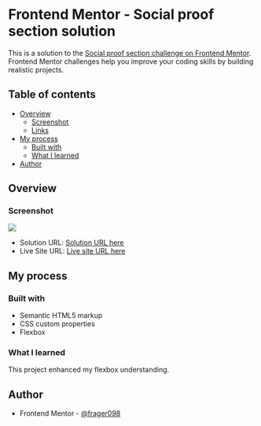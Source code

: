 # Frontend Mentor - Social proof section solution

This is a solution to the [Social proof section challenge on Frontend Mentor](https://www.frontendmentor.io/challenges/social-proof-section-6e0qTv_bA). Frontend Mentor challenges help you improve your coding skills by building realistic projects. 

## Table of contents

- [Overview](#overview)
  - [Screenshot](#screenshot)
  - [Links](#links)
- [My process](#my-process)
  - [Built with](#built-with)
  - [What I learned](#what-i-learned)
- [Author](#author)


## Overview



### Screenshot

![](./design/final%20design%20ss.PNG)


- Solution URL: [Solution URL here](https://github.com/frager098/CSS-Projects)
- Live Site URL: [Live site URL here](https://statuesque-lily-968aa9.netlify.app/)

## My process

### Built with

- Semantic HTML5 markup
- CSS custom properties
- Flexbox

### What I learned

This project enhanced my flexbox understanding.


## Author

- Frontend Mentor - [@frager098](https://www.frontendmentor.io/profile/frager098)


